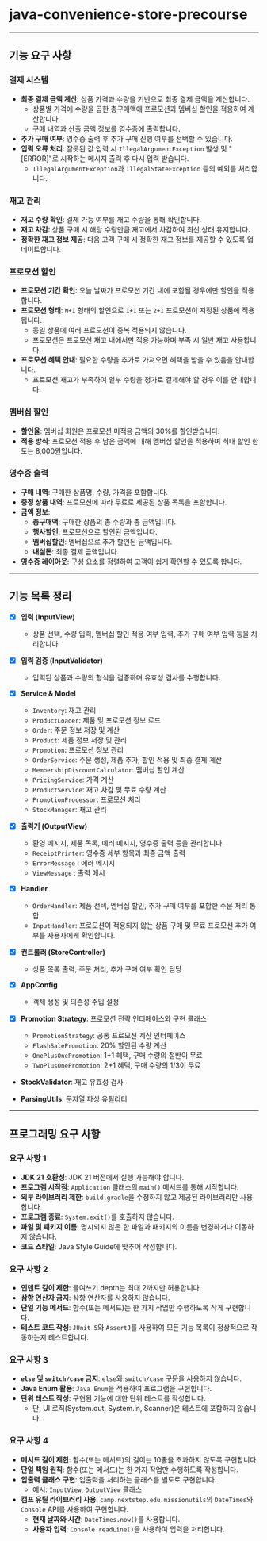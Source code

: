 # java-convenience-store-precourse

---

## 기능 요구 사항

### 결제 시스템

- **최종 결제 금액 계산**: 상품 가격과 수량을 기반으로 최종 결제 금액을 계산합니다.
    - 상품별 가격에 수량을 곱한 총구매액에 프로모션과 멤버십 할인을 적용하여 계산합니다.
    - 구매 내역과 산출 금액 정보를 영수증에 출력합니다.
- **추가 구매 여부**: 영수증 출력 후 추가 구매 진행 여부를 선택할 수 있습니다.
- **입력 오류 처리**: 잘못된 값 입력 시 `IllegalArgumentException` 발생 및 "[ERROR]"로 시작하는 메시지 출력 후 다시 입력 받습니다.
    - `IllegalArgumentException`과 `IllegalStateException` 등의 예외를 처리합니다.

### 재고 관리

- **재고 수량 확인**: 결제 가능 여부를 재고 수량을 통해 확인합니다.
- **재고 차감**: 상품 구매 시 해당 수량만큼 재고에서 차감하여 최신 상태 유지합니다.
- **정확한 재고 정보 제공**: 다음 고객 구매 시 정확한 재고 정보를 제공할 수 있도록 업데이트합니다.

### 프로모션 할인

- **프로모션 기간 확인**: 오늘 날짜가 프로모션 기간 내에 포함될 경우에만 할인을 적용합니다.
- **프로모션 형태**: `N+1` 형태의 할인으로 `1+1` 또는 `2+1` 프로모션이 지정된 상품에 적용됩니다.
    - 동일 상품에 여러 프로모션이 중복 적용되지 않습니다.
    - 프로모션은 프로모션 재고 내에서만 적용 가능하며 부족 시 일반 재고 사용합니다.
- **프로모션 혜택 안내**: 필요한 수량을 추가로 가져오면 혜택을 받을 수 있음을 안내합니다.
    - 프로모션 재고가 부족하여 일부 수량을 정가로 결제해야 할 경우 이를 안내합니다.

### 멤버십 할인

- **할인율**: 멤버십 회원은 프로모션 미적용 금액의 30%를 할인받습니다.
- **적용 방식**: 프로모션 적용 후 남은 금액에 대해 멤버십 할인을 적용하며 최대 할인 한도는 8,000원입니다.

### 영수증 출력

- **구매 내역**: 구매한 상품명, 수량, 가격을 포함합니다.
- **증정 상품 내역**: 프로모션에 따라 무료로 제공된 상품 목록을 포함합니다.
- **금액 정보**:
    - **총구매액**: 구매한 상품의 총 수량과 총 금액입니다.
    - **행사할인**: 프로모션으로 할인된 금액입니다.
    - **멤버십할인**: 멤버십으로 추가 할인된 금액입니다.
    - **내실돈**: 최종 결제 금액입니다.
- **영수증 레이아웃**: 구성 요소를 정렬하여 고객이 쉽게 확인할 수 있도록 합니다.

----

## 기능 목록 정리

- [x] **입력 (InputView)**
    - 상품 선택, 수량 입력, 멤버십 할인 적용 여부 입력, 추가 구매 여부 입력 등을 처리합니다.

- [x] **입력 검증 (InputValidator)**
    - 입력된 상품과 수량의 형식을 검증하며 유효성 검사를 수행합니다.

- [x] **Service & Model**
    - `Inventory`: 재고 관리
    - `ProductLoader`: 제품 및 프로모션 정보 로드
    - `Order`: 주문 정보 저장 및 계산
    - `Product`: 제품 정보 저장 및 관리
    - `Promotion`: 프로모션 정보 관리
    - `OrderService`: 주문 생성, 제품 추가, 할인 적용 및 최종 결제 계산
    - `MembershipDiscountCalculator`: 멤버십 할인 계산
    - `PricingService`: 가격 계산
    - `ProductService`: 재고 차감 및 무료 수량 계산
    - `PromotionProcessor`: 프로모션 처리
    - `StockManager`: 재고 관리

- [x] **출력기 (OutputView)**
    - 환영 메시지, 제품 목록, 에러 메시지, 영수증 출력 등을 관리합니다.
    - `ReceiptPrinter`: 영수증 세부 항목과 최종 금액 출력
    - `ErrorMessage` :  에러 메시지
    - `ViewMessage` : 출력 메시

- [x] **Handler**
    - `OrderHandler`: 제품 선택, 멤버십 할인, 추가 구매 여부를 포함한 주문 처리 통합
    - `InputHandler`: 프로모션이 적용되지 않는 상품 구매 및 무료 프로모션 추가 여부를 사용자에게 확인합니다.

- [x] **컨트롤러 (StoreController)**
    - 상품 목록 출력, 주문 처리, 추가 구매 여부 확인 담당

- [x] **AppConfig**
    - 객체 생성 및 의존성 주입 설정
- [x] **Promotion Strategy**: 프로모션 전략 인터페이스와 구현 클래스
    - `PromotionStrategy`: 공통 프로모션 계산 인터페이스
    - `FlashSalePromotion`: 20% 할인된 수량 계산
    - `OnePlusOnePromotion`: 1+1 혜택, 구매 수량의 절반이 무료
    - `TwoPlusOnePromotion`: 2+1 혜택, 구매 수량의 1/3이 무료

- **StockValidator**: 재고 유효성 검사

- **ParsingUtils**: 문자열 파싱 유틸리티

----

## 프로그래밍 요구 사항

### 요구 사항 1

- **JDK 21 호환성**: JDK 21 버전에서 실행 가능해야 합니다.
- **프로그램 시작점**: `Application` 클래스의 `main()` 메서드를 통해 시작합니다.
- **외부 라이브러리 제한**: `build.gradle`을 수정하지 않고 제공된 라이브러리만 사용합니다.
- **프로그램 종료**: `System.exit()`를 호출하지 않습니다.
- **파일 및 패키지 이름**: 명시되지 않은 한 파일과 패키지의 이름을 변경하거나 이동하지 않습니다.
- **코드 스타일**: Java Style Guide에 맞추어 작성합니다.

### 요구 사항 2

- **인덴트 깊이 제한**: 들여쓰기 depth는 최대 2까지만 허용합니다.
- **삼항 연산자 금지**: 삼항 연산자를 사용하지 않습니다.
- **단일 기능 메서드**: 함수(또는 메서드)는 한 가지 작업만 수행하도록 작게 구현합니다.
- **테스트 코드 작성**: `JUnit 5`와 `AssertJ`를 사용하여 모든 기능 목록이 정상적으로 작동하는지 테스트합니다.

### 요구 사항 3

- **`else` 및 `switch/case` 금지**: `else`와 `switch/case` 구문을 사용하지 않습니다.
- **Java Enum 활용**: `Java Enum`을 적용하여 프로그램을 구현합니다.
- **단위 테스트 작성**: 구현된 기능에 대한 단위 테스트를 작성합니다.
    - 단, UI 로직(System.out, System.in, Scanner)은 테스트에 포함하지 않습니다.

### 요구 사항 4

- **메서드 길이 제한**: 함수(또는 메서드)의 길이는 10줄을 초과하지 않도록 구현합니다.
- **단일 책임 원칙**: 함수(또는 메서드)는 한 가지 작업만 수행하도록 작성합니다.
- **입출력 클래스 구현**: 입출력을 처리하는 클래스를 별도로 구현합니다.
    - 예시: `InputView`, `OutputView` 클래스
- **캠프 유틸 라이브러리 사용**: `camp.nextstep.edu.missionutils`의 `DateTimes`와 `Console` API를 사용하여 구현합니다.
    - **현재 날짜와 시간**: `DateTimes.now()`를 사용합니다.
    - **사용자 입력**: `Console.readLine()`을 사용하여 입력을 처리합니다.
